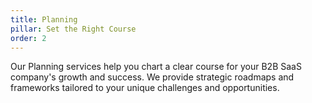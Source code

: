 ```yaml
---
title: Planning
pillar: Set the Right Course
order: 2
---
```

Our Planning services help you chart a clear course for your B2B SaaS company's growth and success. We provide strategic roadmaps and frameworks tailored to your unique challenges and opportunities.
